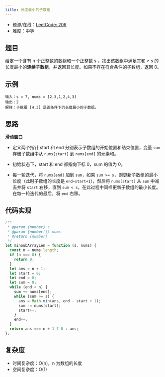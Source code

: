 ```yaml
---
title: 长度最小的子数组
---
```


- 题源/在线：[LeetCode: 209](https://leetcode-cn.com/problems/minimum-size-subarray-sum/)
- 难度：中等

## 题目

给定一个含有 n 个正整数的数组和一个正整数 s ，找出该数组中满足其和 ≥ s 的长度最小的**连续子数组**，并返回其长度。如果不存在符合条件的子数组，返回 0。

## 示例

```text
输入：s = 7, nums = [2,3,1,2,4,3]
输出：2
解释：子数组 [4,3] 是该条件下的长度最小的子数组。
```

## 思路

**滑动窗口**

- 定义两个指针 start 和 end 分别表示子数组的开始位置和结束位置，变量 `sum` 存储子数组中从 `nums[start]` 到 `nums[end]` 的元素和。

- 初始状态下，start 和 end 都指向下标 0，sum 的值为 0。

- 每一轮迭代，将 `nums[end]` 加到 `sum`，如果 `sum >= s`，则更新子数组的最小长度（此时子数组的长度是 `end−start+1`），然后将 `nums[start]` 从 `sum` 中减去并将 `start` 右移，直到 `sum < s`，在此过程中同样更新子数组的最小长度。在每一轮迭代的最后，将 `end` 右移。

## 代码实现

```js
/**
 * @param {number} s
 * @param {number[]} nums
 * @return {number}
 */
let minSubArrayLen = function (s, nums) {
  const n = nums.length;
  if (n === 0) {
    return 0;
  }
  let ans = n + 1;
  let start = 0;
  let end = 0;
  let sum = 0;
  while (end < n) {
    sum += nums[end];
    while (sum >= s) {
      ans = Math.min(ans, end - start + 1);
      sum -= nums[start];
      start++;
    }
    end++;
  }
  return ans === n + 1 ? 0 : ans;
};
```

## 复杂度

- 时间复杂度：O(n)，n 为数组的长度
- 空间复杂度：O(1)
